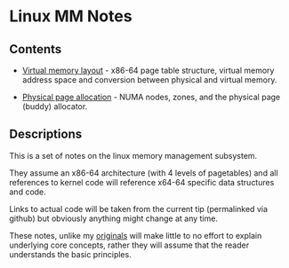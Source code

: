 # Linux MM Notes

## Contents

* [Virtual memory layout][virt_layout] - x86-64 page table structure, virtual
  memory address space and conversion between physical and virtual memory.

* [Physical page allocation][phys_alloc] - NUMA nodes, zones, and the physical
  page (buddy) allocator.

## Descriptions

This is a set of notes on the linux memory management subsystem.

They assume an x86-64 architecture (with 4 levels of pagetables) and all
references to kernel code will reference x64-64 specific data structures and
code.

Links to actual code will be taken from the current tip (permalinked via github)
but obviously anything might change at any time.

These notes, unlike my [originals][0] will make little to no effort to explain
underlying core concepts, rather they will assume that the reader understands
the basic principles.

[0]:https://github.com/lorenzo-stoakes/linux-vm-notes

[virt_layout]:virt_layout.md
[phys_alloc]:phys_alloc.md
